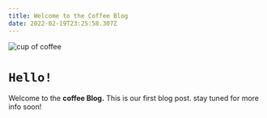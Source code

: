 ```yaml
---
title: Welcome to the Coffee Blog
date: 2022-02-19T23:25:58.307Z
---
```

![cup of coffee](/img/cup-of-coffee.jpg "cup of coffee")

# `Hello!`

Welcome to the **coffee Blog.** This is our first blog post. stay tuned for more info soon!